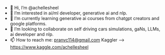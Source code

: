 - 👋 Hi, I’m @achellesheel
- 👀 I’m interested in ai/ml developer, generative ai and nlp.
- 🌱 I’m currently learning generative ai courses from chatgpt creators and google platforms.
- 💞️ I’m looking to collaborate on self driving cars simulations, gaNs, LLMs, ai developer and nlp.
- 📫 How to reach me: pranvc114@gmail.com
Kaggler --> https://www.kaggle.com/achellesheel
<!---
achellesheel/achellesheel is a ✨ special ✨ repository because its `README.md` (this file) appears on your GitHub profile.
You can click the Preview link to take a look at your changes.
--->
